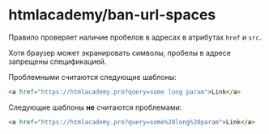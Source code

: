 # htmlacademy/ban-url-spaces
Правило проверяет наличие пробелов в адресах в атрибутах `href` и `src`.

Хотя браузер может экранировать символы, пробелы в адресе запрещены спецификацией.

Проблемными считаются следующие шаблоны:
```html
<a href="https://htmlacademy.pro?query=some long param">Link</a>
```

Следующие шаблоны **не** считаются проблемами:

```html
<a href="https://htmlacademy.pro?query=some%20long%20param">Link</a>
```
